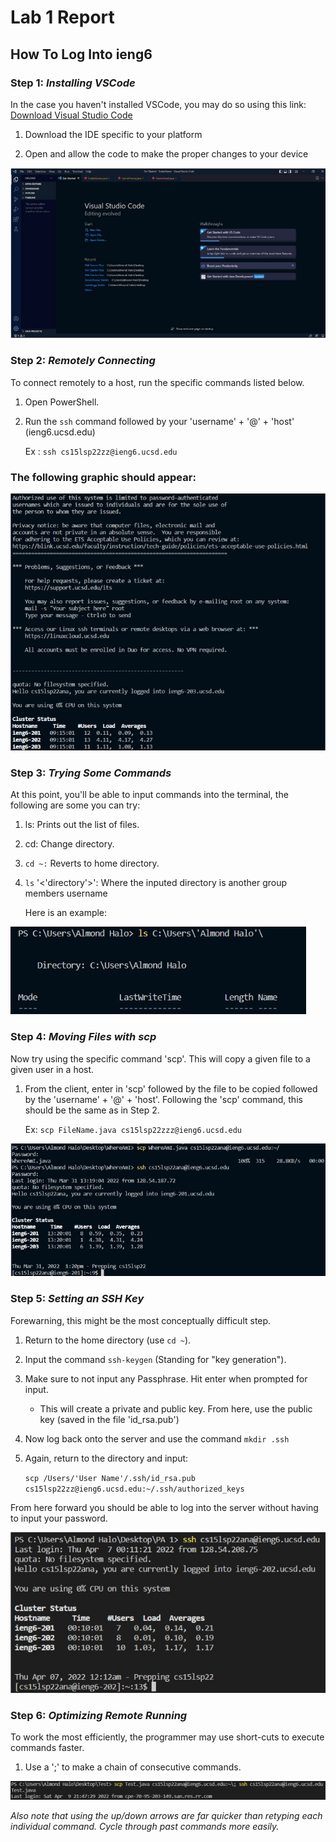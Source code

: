 
# Lab 1 Report

## How To Log Into ieng6

### **Step 1:** *Installing VSCode*

In the case you haven't installed VSCode, you may do so using this link: [Download Visual Studio Code](https://code.visualstudio.com/)

1. Download the IDE specific to your platform

2. Open and allow the code to make the proper changes to your device

![](Step_1.jpg)
### **Step 2:** *Remotely Connecting*

To connect remotely to a host, run the specific commands listed below.

1. Open PowerShell.

2. Run the ```ssh``` command followed by your 'username' + '@' + 'host' (ieng6.ucsd.edu) 

   Ex : ```ssh cs15lsp22zz@ieng6.ucsd.edu```

### The following graphic should appear:

![](Step_2.jpg)

### **Step 3:** *Trying Some Commands*

At this point, you'll be able to input commands into the terminal, the following are some you can try:

1. ls: Prints out the list of files.

2. cd: Change directory.

3. ```cd ~:``` Reverts to home directory.

4. ```ls``` '<'directory'>': Where the inputed directory is another group members username

    Here is an example:

![](Step_3.jpg)

### **Step 4:** *Moving Files with scp*

Now try using the specific command 'scp'. This will copy a given file to a given user in a host.

1. From the client, enter in 'scp' followed by the file to be copied followed by the 'username' + '@' + 'host'. Following the 'scp' command, this should be the same as in Step 2.

    Ex: ```scp FileName.java cs15lsp22zzz@ieng6.ucsd.edu```

![](Step_4.jpg)

### **Step 5:** *Setting an SSH Key*

Forewarning, this might be the most conceptually difficult step.

1. Return to the home directory (use ```cd ~```).

2. Input the command ```ssh-keygen``` (Standing for "key generation").

3. Make sure to not input any Passphrase. Hit enter when prompted for input.

    * This will create a private and public key. From here, use the public key (saved in the file 'id_rsa.pub')

4. Now log back onto the server and use the command ```mkdir .ssh```

5. Again, return to the directory and input:

    ```scp /Users/'User Name'/.ssh/id_rsa.pub cs15lsp22zz@ieng6.ucsd.edu:~/.ssh/authorized_keys```

From here forward you should be able to log into the server without having to input your password.

![](Step_5.jpg)

### **Step 6:** *Optimizing Remote Running*

To work the most efficiently, the programmer may use short-cuts to execute commands faster.

1. Use a ';' to make a chain of consecutive commands.

![](Step_6.jpg)

*Also note that using the up/down arrows are far quicker than retyping each individual command. Cycle through past commands more easily.*

